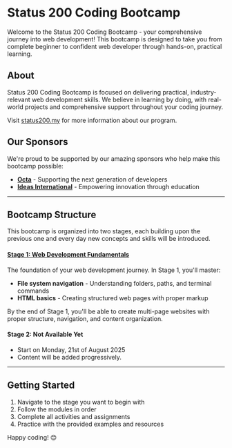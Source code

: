 # Status 200 Coding Bootcamp

Welcome to the Status 200 Coding Bootcamp - your comprehensive journey into web development! This bootcamp is designed to take you from complete beginner to confident web developer through hands-on, practical learning.

## About

Status 200 Coding Bootcamp is focused on delivering practical, industry-relevant web development skills. We believe in learning by doing, with real-world projects and comprehensive support throughout your coding journey.

Visit [status200.my](https://status200.my) for more information about our program.

## Our Sponsors

We're proud to be supported by our amazing sponsors who help make this bootcamp possible:

-   **[Octa](https://www.octafx.com)** - Supporting the next generation of developers
-   **[Ideas International](https://ideasinternational.org.my)** - Empowering innovation through education

---

## Bootcamp Structure

This bootcamp is organized into two stages, each building upon the previous one and every day new concepts and skills will be introduced.

#### [Stage 1: Web Development Fundamentals](./Stage-1/readme.md)

The foundation of your web development journey. In Stage 1, you'll master:

-   **File system navigation** - Understanding folders, paths, and terminal commands
-   **HTML basics** - Creating structured web pages with proper markup

By the end of Stage 1, you'll be able to create multi-page websites with proper structure, navigation, and content organization.

#### Stage 2: Not Available Yet

-   Start on Monday, 21st of August 2025
-   Content will be added progressively.

---

## Getting Started

1. Navigate to the stage you want to begin with
2. Follow the modules in order
3. Complete all activities and assignments
4. Practice with the provided examples and resources

Happy coding! 😊
